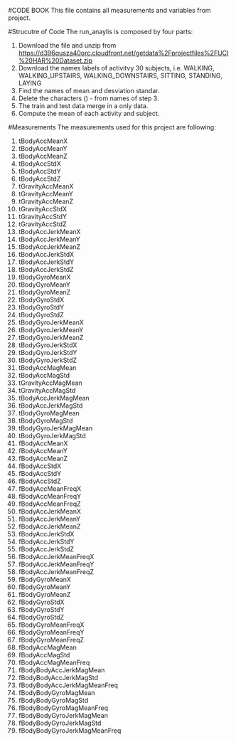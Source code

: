 #CODE BOOK
This file contains all measurements and variables from project. 

#Strucutre of Code
The run_anaylis is composed by four parts:

1. Download the file and unzip from https://d396qusza40orc.cloudfront.net/getdata%2Fprojectfiles%2FUCI%20HAR%20Dataset.zip
2. Download the names labels of activitvy 30 subjects, i.e. WALKING, WALKING_UPSTAIRS, WALKING_DOWNSTAIRS, SITTING, STANDING, LAYING
3. Find the names of mean and desviation standar.   
4. Delete the characters  () - from names of step 3.
5. The train and test data merge in a only data.
6. Compute the mean of each activity and subject.

#Measurements
The measurements used for this project are following:

1. tBodyAccMeanX
2. tBodyAccMeanY
3. tBodyAccMeanZ
4. tBodyAccStdX
5. tBodyAccStdY
6. tBodyAccStdZ
7. tGravityAccMeanX
8. tGravityAccMeanY
9. tGravityAccMeanZ
10. tGravityAccStdX
11. tGravityAccStdY
12. tGravityAccStdZ
13. tBodyAccJerkMeanX
14. tBodyAccJerkMeanY
15. tBodyAccJerkMeanZ
16. tBodyAccJerkStdX
17. tBodyAccJerkStdY
18. tBodyAccJerkStdZ
19. tBodyGyroMeanX
20. tBodyGyroMeanY
21. tBodyGyroMeanZ
22. tBodyGyroStdX
23. tBodyGyroStdY
24. tBodyGyroStdZ
25. tBodyGyroJerkMeanX
26. tBodyGyroJerkMeanY
27. tBodyGyroJerkMeanZ
28. tBodyGyroJerkStdX
29. tBodyGyroJerkStdY
30. tBodyGyroJerkStdZ
31. tBodyAccMagMean
32. tBodyAccMagStd
33. tGravityAccMagMean
34. tGravityAccMagStd
35. tBodyAccJerkMagMean
36. tBodyAccJerkMagStd
37. tBodyGyroMagMean
38. tBodyGyroMagStd
39. tBodyGyroJerkMagMean
40. tBodyGyroJerkMagStd
41. fBodyAccMeanX
42. fBodyAccMeanY
43. fBodyAccMeanZ
44. fBodyAccStdX
45. fBodyAccStdY
46. fBodyAccStdZ
47. fBodyAccMeanFreqX
48. fBodyAccMeanFreqY
49. fBodyAccMeanFreqZ
50. fBodyAccJerkMeanX
51. fBodyAccJerkMeanY
52. fBodyAccJerkMeanZ
53. fBodyAccJerkStdX
54. fBodyAccJerkStdY
55. fBodyAccJerkStdZ
56. fBodyAccJerkMeanFreqX
57. fBodyAccJerkMeanFreqY
58. fBodyAccJerkMeanFreqZ
59. fBodyGyroMeanX
60. fBodyGyroMeanY
61. fBodyGyroMeanZ
62. fBodyGyroStdX
63. fBodyGyroStdY
65. fBodyGyroStdZ
66. fBodyGyroMeanFreqX
67. fBodyGyroMeanFreqY
68. fBodyGyroMeanFreqZ
69. fBodyAccMagMean
70. fBodyAccMagStd
71. fBodyAccMagMeanFreq
72. fBodyBodyAccJerkMagMean
73. fBodyBodyAccJerkMagStd
74. fBodyBodyAccJerkMagMeanFreq
75. fBodyBodyGyroMagMean
76. fBodyBodyGyroMagStd
77. fBodyBodyGyroMagMeanFreq
78. fBodyBodyGyroJerkMagMean
79. fBodyBodyGyroJerkMagStd
80. fBodyBodyGyroJerkMagMeanFreq
